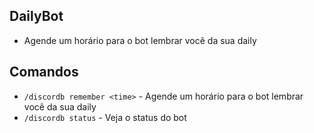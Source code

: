 ## DailyBot
- Agende um horário para o bot lembrar você da sua daily

## Comandos
- `/discordb remember <time>` - Agende um horário para o bot lembrar você da sua daily
- `/discordb status` - Veja o status do bot
